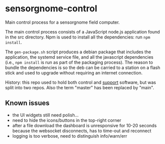 sensorgnome-control
===================

Main control process for a sensorgnome field computer.

The main control process consists of a JavaScript node.js application found in the src
directory. Npm is used to install all the dependencies: run `npm install`.

The `gen-package.sh` script produces a debian package that includes the application, the
systemd service file, and all the javascript dependencies (i.e., `npm install` is run as part
of the packaging process). The reason to bundle the dependencies is so the deb can be carried to
a station on a flash stick and used to upgrade without requiring an internet connection.

History: this repo used to hold both control and
[support](https://github.com/sensorgnome-org/sensorgnome-support)
software, but was split into two repos.
Also the term "master" has been replaced by "main".

## Known issues

- the UI widgets still need polish...
- need to hide the icons/buttons in the top-right corner
- after a file download the dashboard is unresponsive for 10-20 seconds because the websocket disconnects, has to time-out and reconnect
- logging is too verbose, need to distinguish info/warn/err
